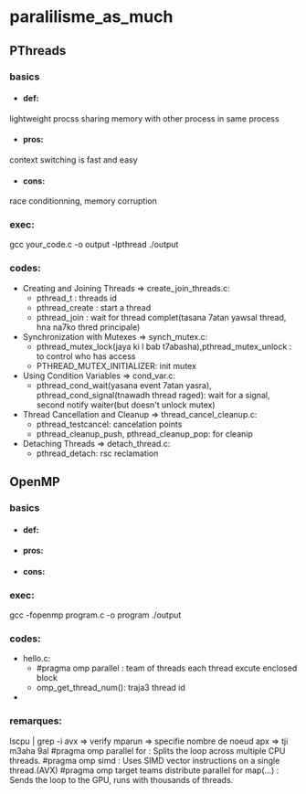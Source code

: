 # paralilisme_as_much
## PThreads
### basics
- #### def:
lightweight procss sharing memory with other process in same process
- #### pros:
context switching is fast and easy
- #### cons:
race conditionning, memory corruption
### exec:
gcc your_code.c -o output -lpthread
./output
### codes:
- Creating and Joining Threads => create_join_threads.c:
    - pthread_t : threads id
    - pthread_create : start a thread
    - pthread_join : wait for thread complet(tasana 7atan yawsal thread, hna na7ko thred principale)
- Synchronization with Mutexes => synch_mutex.c:
    - pthread_mutex_lock(jaya ki l bab t7abasha),pthread_mutex_unlock : to control who has access
    - PTHREAD_MUTEX_INITIALIZER: init mutex
- Using Condition Variables => cond_var.c:
    - pthread_cond_wait(yasana event 7atan yasra), pthread_cond_signal(tnawadh thread raged): wait for a signal, second notify waiter(but doesn't unlock mutex)
- Thread Cancellation and Cleanup => thread_cancel_cleanup.c:
    - pthread_testcancel: cancelation points
    - pthread_cleanup_push, pthread_cleanup_pop: for cleanip
- Detaching Threads => detach_thread.c:
    - pthread_detach: rsc reclamation

## OpenMP
### basics
- #### def:

- #### pros:

- #### cons:

### exec:
gcc -fopenmp program.c -o program
./output
### codes:
- hello.c:
    - #pragma omp parallel : team of threads each thread excute enclosed block
    - omp_get_thread_num(): traja3 thread id
- 
### remarques:
lscpu | grep -i avx => verify 
mparun => specifie nombre de noeud
apx => tji m3aha 9al
#pragma omp parallel for : Splits the loop across multiple CPU threads.
#pragma omp simd : Uses SIMD vector instructions on a single thread.(AVX)
#pragma omp target teams distribute parallel for map(...) : Sends the loop to the GPU, runs with thousands of threads.